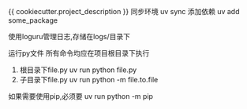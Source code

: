 {{ cookiecutter.project_description }}
同步环境 uv sync
添加依赖 uv add some_package

使用loguru管理日志,存储在logs/目录下


运行py文件
所有命令均应在项目根目录下执行
1. 根目录下file.py
uv run python file.py
2. 子目录下file.py
uv run python -m file.to.file

如果需要使用pip,必须要
uv run python -m pip